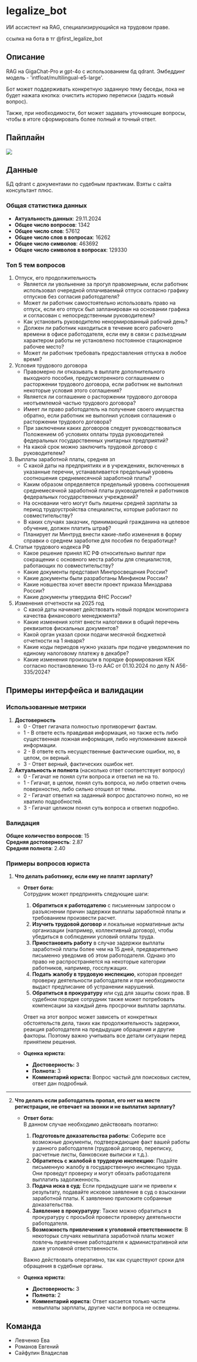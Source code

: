 # legalize_bot
ИИ ассистент на RAG, специализирующийся на трудовом праве.

ссылка на бота в тг @first_legalize_bot

## Описание
RAG на GigaChat-Pro и gpt-4o с использованием бд qdrant. Эмбеддинг модель - 'intfloat/multilingual-e5-large'.

Бот может поддерживать конкретную заданную тему беседы, пока не будет нажата кнопка: очистить историю переписки (задать новый вопрос).

Также, при необходимости, бот может задавать уточняющие вопросы, чтобы в итоге сформировать более полный и точный ответ.

## Пайплайн
![](https://github.com/Eva-lion/LLM_basic/blob/main/images/image.png)

## Данные
БД qdrant с документами по судебным практикам. Взяты с сайта консультант плюс. 

### Общая статистика данных
- **Актуальность данных**: 29.11.2024
- **Общее число вопросов**: 1342
- **Общее число слов**: 57612
- **Общее число слов в вопросах**: 16262
- **Общее число символов**: 463692
- **Общее число символов в вопросах**: 129330
### Топ 5 тем вопросов
1. Отпуск, его продолжительность
    - Является ли увольнение за прогул правомерным, если работник использовал очередной оплачиваемый отпуск согласно графику отпусков без согласия работодателя?
    - Может ли работник самостоятельно использовать право на отпуск, если его отпуск был запланирован на основании графика и согласован с непосредственным руководителем?
    - Как установить руководителю ненормированный рабочий день?
    - Должен ли работник находиться в течение всего рабочего времени в офисе работодателя, если ему в связи с разъездным характером работы не установлено постоянное стационарное рабочее место?
    - Может ли работник требовать предоставления отпуска в любое время?
2. Условия трудового договора
    - Правомерно ли отказывать в выплате дополнительного выходного пособия, предусмотренного соглашением о расторжении трудового договора, если работник не выполнил некоторые условия этого соглашения?
    - Является ли соглашение о расторжении трудового договора неотъемлемой частью трудового договора?
    - Имеет ли право работодатель на получение своего имущества обратно, если работник не выполнил условия соглашения о расторжении трудового договора?
    - При заключении каких договоров следует руководствоваться Положением об условиях оплаты труда руководителей федеральных государственных унитарных предприятий?
    - На какой срок можно заключить трудовой договор с руководителем?
3. Выплаты заработной платы, средняя зп
    - С какой даты на предприятиях и в учреждениях, включенных в указанные перечни, устанавливается предельный уровень соотношения среднемесячной заработной платы?
    - Каким образом определяется предельный уровень соотношения среднемесячной заработной платы руководителей и работников федеральных государственных учреждений?
    - На основании чего могут быть лишены средней зарплаты за период трудоустройства специалисты, которые работают по совместительству?
    - В каких случаях заказчик, принимающий гражданина на целевое обучение, должен платить штраф?
    - Планирует ли Минтруд внести какие-либо изменения в форму справки о среднем заработке для пособия по безработице?
4. Статьи трудового кодекса РФ
    - Какое решение принял КС РФ относительно выплат при сокращении с основного места работы для специалистов, работающих по совместительству?
    - Какие документы представил Минпросвещения России?
    - Какие документы были разработаны Минфином России?
    - Какие новшества хочет ввести проект приказа Минздрава России?
    - Какие документы утвердила ФНС России?
5. Изменения отчетности на 2025 год
    - С какой даты начинает действовать новый порядок мониторинга качества финансового менеджмента?
    - Какие изменения хотят внести налоговики в общий перечень реквизитов фискальных документов?
    - Какой орган указал сроки подачи месячной бюджетной отчетности на 1 января?
    - Какие коды периодов нужно указать при подаче уведомления по единому налоговому платежу в декабре?
    - Какие изменения произошли в порядке формирования КБК согласно постановлению 13-го ААС от 01.10.2024 по делу N А56-335/2024?
## Примеры интерфейса и валидации
### Использованные метрики
1. **Достоверность**
    - 0 - Ответ гигачата полностью противоречит фактам.
    - 1 - В ответе есть правдивая информация, но также есть либо существенная ложная информация, либо неупоминание важной информации.
    - 2 - В ответе есть несущественные фактические ошибки, но, в целом, он верный.
    - 3 - Ответ верный, фактических ошибок нет.
2. **Актуальность и полнота** (насколько ответ соответствует вопросу)
    - 0 - Гигачат не понял сути вопроса и ответил не на то.
    - 1 - Гигачат, в целом, понял суть вопроса, но либо ответил очень поверхностно, либо сильно отошел от темы.
    - 2 - Гигачат ответил на заданный вопрос достаточно полно, но не хватило подробностей.
    - 3 - Гигачат целиком понял суть вопроса и ответил подробно.

### Валидация
**Общее количество вопросов**: 15  
**Средняя достоверность**: 2.87  
**Средняя полнота**: 2.40  

### Примеры вопросов юриста

1. **Что делать работнику, если ему не платят зарплату?**  
    - **Ответ бота:**  
        Сотрудник может предпринять следующие шаги:  
        1. **Обратиться к работодателю** с письменным запросом о разъяснении причин задержки выплаты заработной платы и требованием произвести расчет.  
        2. **Изучить трудовой договор** и локальные нормативные акты организации (например, коллективный договор), чтобы убедиться в соблюдении условий оплаты труда.  
        3. **Приостановить работу** в случае задержки выплаты заработной платы более чем на 15 дней, предварительно письменно уведомив об этом работодателя. Однако это право не распространяется на некоторые категории работников, например, госслужащих.  
        4. **Подать жалобу в трудовую инспекцию**, которая проведет проверку деятельности работодателя и при необходимости выдаст предписание об устранении нарушений.  
        5. **Обратиться в прокуратуру** или суд для защиты своих прав. В судебном порядке сотрудник также может потребовать компенсации за каждый день просрочки выплаты зарплаты.  

        Ответ на этот вопрос может зависеть от конкретных обстоятельств дела, таких как продолжительность задержки, реакция работодателя на предыдущие обращения и другие факторы. Поэтому важно учитывать все детали ситуации перед принятием решения.  

    - **Оценка юриста:**  
        - **Достоверность:** 3  
        - **Полнота:** 3  
        - **Комментарий юриста:** Вопрос частый для поисковых систем, ответ дан подробный.

---

2. **Что делать если работодатель пропал, его нет на месте регистрации, не отвечает на звонки и не выплатил зарплату?**  
    - **Ответ бота:**  
        В данном случае необходимо действовать поэтапно:  
        1. **Подготовьте доказательства работы**: Соберите все возможные документы, подтверждающие факт вашей работы у данного работодателя (трудовой договор, переписку, расчетные листы, банковские выписки и т.д.).  
        2. **Обратитесь с жалобой в трудовую инспекцию**: Подайте письменную жалобу в государственную инспекцию труда. Они проведут проверку и могут обязать работодателя выплатить задолженность.  
        3. **Подача иска в суд**: Если предыдущие шаги не привели к результату, подавайте исковое заявление в суд о взыскании заработной платы. К заявлению приложите собранные доказательства.  
        4. **Заявление в прокуратуру**: Также можно обратиться в прокуратуру с просьбой провести проверку деятельности работодателя.  
        5. **Возможность привлечения к уголовной ответственности**: В некоторых случаях невыплата заработной платы может повлечь привлечение работодателя к административной или даже уголовной ответственности.  

        Важно действовать оперативно, так как существуют сроки для обращения в судебные органы.  

    - **Оценка юриста:**  
        - **Достоверность:** 3  
        - **Полнота:** 2  
        - **Комментарий юриста:** Ответ касается только части невыплаты зарплаты, другие части вопроса не освещены.

## Команда
* Левченко Ева
* Романов Евгений
* Сайфулин Владислав
